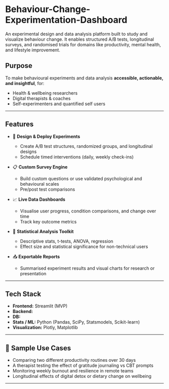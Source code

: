 # Behaviour-Change-Experimentation-Dashboard

An experimental design and data analysis platform built to study and visualize behaviour change. It enables structured A/B tests, longitudinal surveys, and randomised trials for domains like productivity, mental health, and lifestyle improvement.

## Purpose

To make behavioural experiments and data analysis **accessible, actionable, and insightful**, for:
- Health & wellbeing researchers
- Digital therapists & coaches
- Self-experimenters and quantified self users

---

## Features

- 🧪 **Design & Deploy Experiments**
  - Create A/B test structures, randomized groups, and longitudinal designs
  - Schedule timed interventions (daily, weekly check-ins)

- 📋 **Custom Survey Engine**
  - Build custom questions or use validated psychological and behavioural scales
  - Pre/post test comparisons

- 📈 **Live Data Dashboards**
  - Visualise user progress, condition comparisons, and change over time
  - Track key outcome metrics

- 🧠 **Statistical Analysis Toolkit**
  - Descriptive stats, t-tests, ANOVA, regression
  - Effect size and statistical significance for non-technical users

- 📤 **Exportable Reports**
  - Summarised experiment results and visual charts for research or presentation

---

## Tech Stack

- **Frontend:** Streamlit (MVP)
- **Backend:** 
- **DB:** 
- **Stats / ML:** Python (Pandas, SciPy, Statsmodels, Scikit-learn) 
- **Visualization:** Plotly, Matplotlib

---

## 🧪 Sample Use Cases

- Comparing two different productivity routines over 30 days
- A therapist testing the effect of gratitude journaling vs CBT prompts
- Monitoring weekly burnout and resilience in remote teams
- Longitudinal effects of digital detox or dietary change on wellbeing 

---
